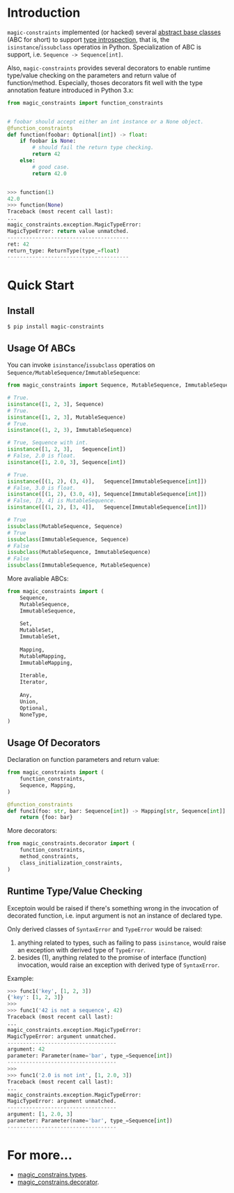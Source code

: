 # Introduction

`magic-constraints` implemented (or hacked) several [abstract base classes][1] (ABC for short) to support [type introspection][2], that is, the `isinstance`/`issubclass` operatios in Python. Specialization of ABC is support, i.e. `Sequence -> Sequence[int]`.

Also, `magic-constraints` provides several decorators to enable runtime type/value checking on the parameters and return value of function/method. Especially, thoses decorators fit well with the type annotation feature introduced in Python 3.x:

```python
from magic_constraints import function_constraints


# foobar should accept either an int instance or a None object.
@function_constraints
def function(foobar: Optional[int]) -> float:
    if foobar is None:
        # should fail the return type checking.
        return 42
    else:
        # good case.
        return 42.0


>>> function(1)
42.0
>>> function(None)
Traceback (most recent call last):
...
magic_constraints.exception.MagicTypeError: 
MagicTypeError: return value unmatched.
---------------------------------------
ret: 42
return_type: ReturnType(type_=float)
---------------------------------------
```

# Quick Start

## Install

```shell
$ pip install magic-constraints
```

## Usage Of ABCs

You can invoke `isinstance`/`issubclass` operatios on `Sequence/MutableSequence/ImmutableSequence`:

```python
from magic_constraints import Sequence, MutableSequence, ImmutableSequence

# True.
isinstance([1, 2, 3], Sequence)
# True.
isinstance([1, 2, 3], MutableSequence)
# True.
isinstance((1, 2, 3), ImmutableSequence)

# True, Sequence with int.
isinstance([1, 2, 3],   Sequence[int])
# False, 2.0 is float.
isinstance([1, 2.0, 3], Sequence[int])

# True.
isinstance([(1, 2), (3, 4)],   Sequence[ImmutableSequence[int]])
# False, 3.0 is float.
isinstance([(1, 2), (3.0, 4)], Sequence[ImmutableSequence[int]])
# False, [3, 4] is MutableSequence.
isinstance([(1, 2), [3, 4]],   Sequence[ImmutableSequence[int]])

# True
issubclass(MutableSequence, Sequence)
# True
issubclass(ImmutableSequence, Sequence)
# False
issubclass(MutableSequence, ImmutableSequence)
# False
issubclass(ImmutableSequence, MutableSequence)
```

More avaliable ABCs:

```python
from magic_constraints import (
    Sequence,
    MutableSequence,
    ImmutableSequence,
    
    Set,
    MutableSet,
    ImmutableSet,
    
    Mapping,
    MutableMapping,
    ImmutableMapping,
    
    Iterable,
    Iterator,
    
    Any,
    Union,
    Optional,
    NoneType,
)
```

## Usage Of Decorators

Declaration on function parameters and return value:

```python
from magic_constraints import (
    function_constraints,
    Sequence, Mapping,
)

@function_constraints
def func1(foo: str, bar: Sequence[int]) -> Mapping[str, Sequence[int]]:
    return {foo: bar}
```

More decorators:

```python
from magic_constraints.decorator import (
    function_constraints,
    method_constraints,
    class_initialization_constraints,
)
```

## Runtime Type/Value Checking

Exceptoin would be raised if there's something wrong in the invocation of decorated function, i.e. input argument is not an instance of declared type. 

Only derived classes of `SyntaxError` and `TypeError` would be raised:

1. anything related to types, such as failing to pass `isinstance`, would raise an exception with derived type of `TypeError`.
2. besides (1), anything related to the promise of interface (function) invocation, would raise an exception with derived type of `SyntaxError`.

Example:

```python
>>> func1('key', [1, 2, 3])
{'key': [1, 2, 3]}
>>> 
>>> func1('42 is not a sequence', 42)
Traceback (most recent call last):
...
magic_constraints.exception.MagicTypeError: 
MagicTypeError: argument unmatched.
-----------------------------------
argument: 42
parameter: Parameter(name='bar', type_=Sequence[int])
-----------------------------------
>>> 
>>> func1('2.0 is not int', [1, 2.0, 3])
Traceback (most recent call last):
...
magic_constraints.exception.MagicTypeError: 
MagicTypeError: argument unmatched.
-----------------------------------
argument: [1, 2.0, 3]
parameter: Parameter(name='bar', type_=Sequence[int])
-----------------------------------
```

# For more...

* [magic_constrains.types][3].
* [magic_constrains.decorator][4].


[1]: https://docs.python.org/3/glossary.html#term-abstract-base-class
[2]: https://en.wikipedia.org/wiki/Type_introspection
[3]: https://github.com/huntzhan/magic-constraints/wiki/magic_constrains.types
[4]: https://github.com/huntzhan/magic-constraints/wiki/magic_constraints.decorator
